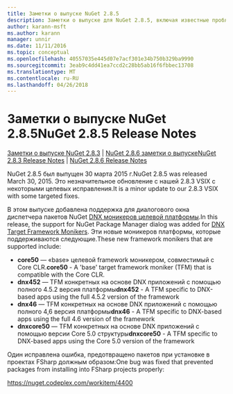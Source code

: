 ```yaml
---
title: Заметки о выпуске NuGet 2.8.5
description: Заметки о выпуске для NuGet 2.8.5, включая известные проблемы, исправленные ошибки, добавленные функции и DCR.
author: karann-msft
ms.author: karann
manager: unnir
ms.date: 11/11/2016
ms.topic: conceptual
ms.openlocfilehash: 40557035e445d07e7acf301e34b750b329ba9990
ms.sourcegitcommit: 3eab9c4dd41ea7ccd2c28bb5ab16f6fbbec13708
ms.translationtype: MT
ms.contentlocale: ru-RU
ms.lasthandoff: 04/26/2018
---
```

# <a name="nuget-285-release-notes"></a><span data-ttu-id="663a5-103">Заметки о выпуске NuGet 2.8.5</span><span class="sxs-lookup"><span data-stu-id="663a5-103">NuGet 2.8.5 Release Notes</span></span>

<span data-ttu-id="663a5-104">[Заметки о выпуске NuGet 2.8.3](../release-notes/nuget-2.8.3.md) | [NuGet 2.8.6 заметки о выпуске](../release-notes/nuget-2.8.6.md)</span><span class="sxs-lookup"><span data-stu-id="663a5-104">[NuGet 2.8.3 Release Notes](../release-notes/nuget-2.8.3.md) | [NuGet 2.8.6 Release Notes](../release-notes/nuget-2.8.6.md)</span></span>

<span data-ttu-id="663a5-105">NuGet 2.8.5 был выпущен 30 марта 2015 г.</span><span class="sxs-lookup"><span data-stu-id="663a5-105">NuGet 2.8.5 was released March 30, 2015.</span></span> <span data-ttu-id="663a5-106">Это незначительное обновление с нашей 2.8.3 VSIX с некоторыми целевых исправления.</span><span class="sxs-lookup"><span data-stu-id="663a5-106">It is a minor update to our 2.8.3 VSIX with some targeted fixes.</span></span>

<span data-ttu-id="663a5-107">В этом выпуске добавлена поддержка для диалогового окна диспетчера пакетов NuGet [DNX моникеров целевой платформы](https://github.com/aspnet/dnx).</span><span class="sxs-lookup"><span data-stu-id="663a5-107">In this release, the support for NuGet Package Manager dialog was added for [DNX Target Framework Monikers](https://github.com/aspnet/dnx).</span></span>  <span data-ttu-id="663a5-108">Эти новые моникеров платформы, которые поддерживаются следующие.</span><span class="sxs-lookup"><span data-stu-id="663a5-108">These new framework monikers that are supported include:</span></span>

* <span data-ttu-id="663a5-109">**core50** — «base» целевой framework моникером, совместимый с Core CLR.</span><span class="sxs-lookup"><span data-stu-id="663a5-109">**core50** - A 'base' target framework moniker (TFM) that is compatible with the Core CLR.</span></span>
* <span data-ttu-id="663a5-110">**dnx452** — TFM конкретных на основе DNX приложений с помощью полного 4.5.2 версия платформы</span><span class="sxs-lookup"><span data-stu-id="663a5-110">**dnx452** - A TFM specific to DNX-based apps using the full 4.5.2 version of the framework</span></span>
* <span data-ttu-id="663a5-111">**dnx46** — TFM конкретных на основе DNX приложений с помощью полного 4,6 версия платформы</span><span class="sxs-lookup"><span data-stu-id="663a5-111">**dnx46** - A TFM specific to DNX-based apps using the full 4.6 version of the framework</span></span>
* <span data-ttu-id="663a5-112">**dnxcore50** — TFM конкретных на основе DNX приложений с помощью версии Core 5.0 структуры</span><span class="sxs-lookup"><span data-stu-id="663a5-112">**dnxcore50** - A TFM specific to DNX-based apps using the Core 5.0 version of the framework</span></span>

<span data-ttu-id="663a5-113">Один исправлена ошибка, предотвращено пакетов при установке в проектах FSharp должным образом:</span><span class="sxs-lookup"><span data-stu-id="663a5-113">One bug was fixed that prevented packages from installing into FSharp projects properly:</span></span>

https://nuget.codeplex.com/workitem/4400
